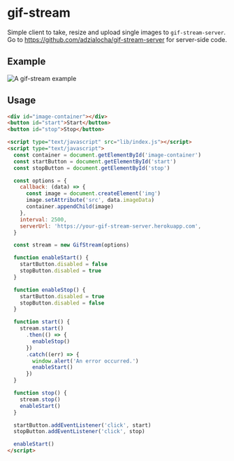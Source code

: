 gif-stream
===

Simple client to take, resize and upload single images to `gif-stream-server`. Go to https://github.com/adzialocha/gif-stream-server for server-side code.

## Example

![A gif-stream example](https://raw.githubusercontent.com/adzialocha/gif-stream/master/example.gif)

## Usage

```html
<div id="image-container"></div>
<button id="start">Start</button>
<button id="stop">Stop</button>

<script type="text/javascript" src="lib/index.js"></script>
<script type="text/javascript">
  const container = document.getElementById('image-container')
  const startButton = document.getElementById('start')
  const stopButton = document.getElementById('stop')

  const options = {
    callback: (data) => {
      const image = document.createElement('img')
      image.setAttribute('src', data.imageData)
      container.appendChild(image)
    },
    interval: 2500,
    serverUrl: 'https://your-gif-stream-server.herokuapp.com',
  }

  const stream = new GifStream(options)

  function enableStart() {
    startButton.disabled = false
    stopButton.disabled = true
  }

  function enableStop() {
    startButton.disabled = true
    stopButton.disabled = false
  }

  function start() {
    stream.start()
      .then(() => {
        enableStop()
      })
      .catch((err) => {
        window.alert('An error occurred.')
        enableStart()
      })
  }

  function stop() {
    stream.stop()
    enableStart()
  }

  startButton.addEventListener('click', start)
  stopButton.addEventListener('click', stop)

  enableStart()
</script>
```
